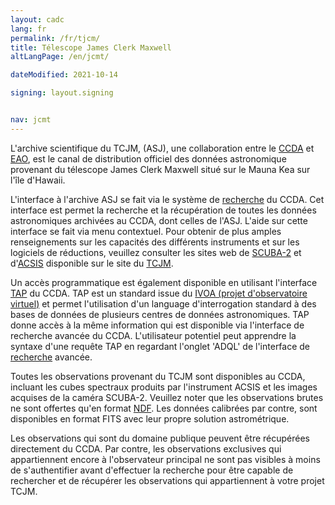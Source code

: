```yaml
---
layout: cadc
lang: fr
permalink: /fr/tjcm/
title: Télescope James Clerk Maxwell
altLangPage: /en/jcmt/

dateModified: 2021-10-14

signing: layout.signing


nav: jcmt
---
```


<p>
  L'archive scientifique du TCJM, (ASJ), une collaboration entre le
  <a href="/fr/" class="ui-link">CCDA</a> et
  <a rel="external" href="http://www.eaobservatory.org" class="ui-link">EAO</a>, est le canal de
  distribution officiel des données astronomique provenant du télescope James
  Clerk Maxwell situé sur le Mauna Kea sur l'île d'Hawaii.
</p>

<p>
  L'interface à l'archive ASJ se fait via le système de
  <a href="/fr/recherche/?collection=JCMT&amp;noexec=true" class="ui-link">recherche</a> du CCDA. Cet
  interface est permet la recherche et la récupération de toutes les données
  astronomiques archivées au CCDA, dont celles de l'ASJ. L'aide sur cette
  interface se fait via menu contextuel. Pour obtenir de plus amples
  renseignements sur les capacités des différents instruments et sur les
  logiciels de réductions, veuillez consulter les sites web de
  <a href="http://www.eaobservatory.org/jcmt/instrumentation/continuum/" rel="external" class="ui-link">SCUBA-2</a> et
  d'<a href="http://www.eaobservatory.org/jcmt/instrumentation/heterodyne/" rel="external" class="ui-link">ACSIS</a>
  disponible sur le site du <a rel="external" href="http://www.eaobservatory.org/jcmt/" class="ui-link">TCJM</a>.
</p>

<p>
  Un accès programmatique est également disponible en utilisant l'interface
  <a href="/tap/" class="ui-link">TAP</a> du CCDA.
  TAP est un standard issue du
  <a rel="external" href="http://www.ivoa.net" class="ui-link">IVOA (projet d'observatoire virtuel)</a>
  et permet
  l'utilisation d'un language d'interrogation standard à des bases de données
  de plusieurs centres de données astronomiques. TAP donne accès à la même
  information qui est disponible via l'interface de recherche avancée du CCDA.
  L'utilisateur potentiel peut apprendre la syntaxe d'une requête TAP en
  regardant l'onglet 'ADQL' de l'interface de
  <a href="/fr/recherche/" class="ui-link">recherche</a> avancée.
</p>

<p>
  Toutes les observations provenant du TCJM sont disponibles au CCDA, incluant
  les cubes spectraux produits par l'instrument ACSIS et les images acquises
  de la caméra SCUBA-2. Veuillez noter que les observations brutes ne sont
  offertes qu'en format <a rel="external" href="http://www.starlink.ac.uk/docs/sun33.htx/node3.html#NDF" class="ui-link">NDF</a>.
  Les données calibrées par contre, sont disponibles  en format FITS avec leur
  propre solution astrométrique.
</p>

<p>
  Les observations qui sont du domaine publique peuvent être récupérées
  directement du CCDA. Par contre, les observations exclusives qui
  appartiennent encore à l'observateur principal ne sont pas visibles à moins
  de s'authentifier avant d'effectuer la recherche pour être capable de
  rechercher et de récupérer les observations qui appartiennent à votre projet
  TCJM.
</p>

